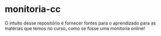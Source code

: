 # monitoria-cc
O intuito desse repositório é fornecer fontes para o aprendizado para as matérias que temos no curso, como se fosse uma monitoria online!
